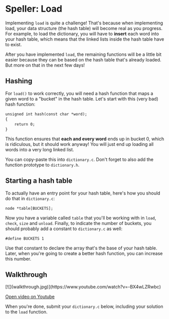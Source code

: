 # Speller: Load

Implementing `load` is quite a challenge! That's because when implementing load, your data structure (the hash table) will become real as you progress. For example, to load the dictionary, you will have to **insert** each word into your hash table, which means that the linked lists inside the hash table have to exist.

After you have implemented `load`, the remaining functions will be a little bit easier because they can be based on the hash table that's already loaded. But more on that in the next few days!


## Hashing

For `load()` to work correctly, you will need a hash function that maps a given word to a "bucket" in the hash table. Let's start with this (very bad) hash function:

    unsigned int hash(const char *word); 
    {
        return 0;
    }

This function ensures that **each and every word** ends up in bucket 0, which is ridiculous, but it should work anyway! You will just end up loading all words into a very long linked list.

You can copy-paste this into `dictionary.c`. Don't forget to also add the function prototype to `dictionary.h`.


## Starting a hash table

To actually have an entry point for your hash table, here's how you should do that in `dictionary.c`:

    node *table[BUCKETS];

Now you have a variable called `table` that you'll be working with in `load`, `check`, `size` and `unload`. Finally, to indicate the number of buckets, you should probably add a constant to `dictionary.c` as well:

    #define BUCKETS 1

Use that constant to declare the array that's the base of your hash table. Later, when you're going to create a better hash function, you can increase this number.


## Walkthrough

<div markdown="1" class="extend">
[![](walkthrough.jpg)](https://www.youtube.com/watch?v=-BX4wLZRwbc)
</div>

[Open video on Youtube](https://www.youtube.com/watch?v=-BX4wLZRwbc)

When you're done, submit your `dictionary.c` below, including your solution to the `load` function.

